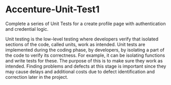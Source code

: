 # Accenture-Unit-Test1
Complete a series of Unit Tests for a create profile page with authentication and credential logic.

Unit testing is the low-level testing where developers verify that isolated sections of the code, called units, work as intended. Unit tests are implemented during the coding phase, by developers, by isolating a part of the code to verify its correctness. For example, it can be isolating functions and write tests for these. The purpose of this is to make sure they work as intended. Finding problems and defects at this stage is important since they may cause delays and additional costs due to defect identification and correction later in the project.
